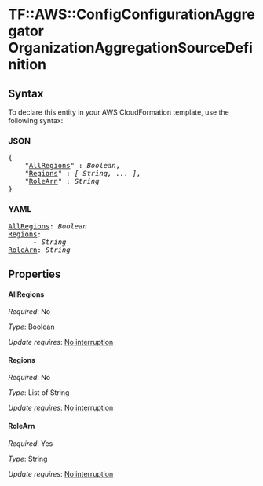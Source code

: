 # TF::AWS::ConfigConfigurationAggregator OrganizationAggregationSourceDefinition

## Syntax

To declare this entity in your AWS CloudFormation template, use the following syntax:

### JSON

<pre>
{
    "<a href="#allregions" title="AllRegions">AllRegions</a>" : <i>Boolean</i>,
    "<a href="#regions" title="Regions">Regions</a>" : <i>[ String, ... ]</i>,
    "<a href="#rolearn" title="RoleArn">RoleArn</a>" : <i>String</i>
}
</pre>

### YAML

<pre>
<a href="#allregions" title="AllRegions">AllRegions</a>: <i>Boolean</i>
<a href="#regions" title="Regions">Regions</a>: <i>
      - String</i>
<a href="#rolearn" title="RoleArn">RoleArn</a>: <i>String</i>
</pre>

## Properties

#### AllRegions

_Required_: No

_Type_: Boolean

_Update requires_: [No interruption](https://docs.aws.amazon.com/AWSCloudFormation/latest/UserGuide/using-cfn-updating-stacks-update-behaviors.html#update-no-interrupt)

#### Regions

_Required_: No

_Type_: List of String

_Update requires_: [No interruption](https://docs.aws.amazon.com/AWSCloudFormation/latest/UserGuide/using-cfn-updating-stacks-update-behaviors.html#update-no-interrupt)

#### RoleArn

_Required_: Yes

_Type_: String

_Update requires_: [No interruption](https://docs.aws.amazon.com/AWSCloudFormation/latest/UserGuide/using-cfn-updating-stacks-update-behaviors.html#update-no-interrupt)

